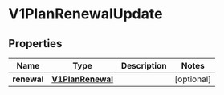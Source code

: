 # V1PlanRenewalUpdate

## Properties
Name | Type | Description | Notes
------------ | ------------- | ------------- | -------------
**renewal** | [**V1PlanRenewal**](V1PlanRenewal.md) |  |  [optional]
